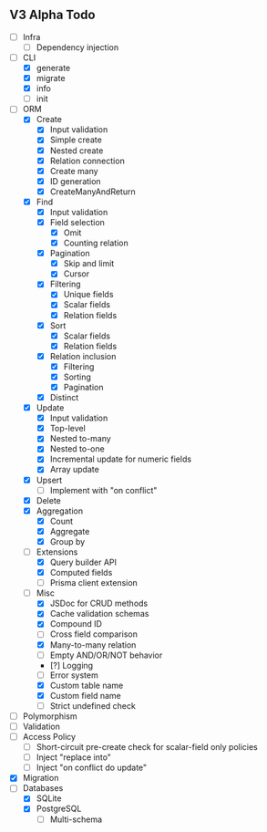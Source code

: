 ## V3 Alpha Todo

-   [ ] Infra
    -   [ ] Dependency injection
-   [ ] CLI
    -   [x] generate
    -   [x] migrate
    -   [x] info
    -   [ ] init
-   [ ] ORM
    -   [x] Create
        -   [x] Input validation
        -   [x] Simple create
        -   [x] Nested create
        -   [x] Relation connection
        -   [x] Create many
        -   [x] ID generation
        -   [x] CreateManyAndReturn
    -   [x] Find
        -   [x] Input validation
        -   [x] Field selection
            -   [x] Omit
            -   [x] Counting relation
        -   [x] Pagination
            -   [x] Skip and limit
            -   [x] Cursor
        -   [x] Filtering
            -   [x] Unique fields
            -   [x] Scalar fields
            -   [x] Relation fields
        -   [x] Sort
            -   [x] Scalar fields
            -   [x] Relation fields
        -   [x] Relation inclusion
            -   [x] Filtering
            -   [x] Sorting
            -   [x] Pagination
        -   [x] Distinct
    -   [x] Update
        -   [x] Input validation
        -   [x] Top-level
        -   [x] Nested to-many
        -   [x] Nested to-one
        -   [x] Incremental update for numeric fields
        -   [x] Array update
    -   [x] Upsert
        -   [ ] Implement with "on conflict"
    -   [x] Delete
    -   [x] Aggregation
        -   [x] Count
        -   [x] Aggregate
        -   [x] Group by
    -   [ ] Extensions
        -   [x] Query builder API
        -   [x] Computed fields
        -   [ ] Prisma client extension
    -   [ ] Misc
        -   [x] JSDoc for CRUD methods
        -   [x] Cache validation schemas
        -   [x] Compound ID
        -   [ ] Cross field comparison
        -   [x] Many-to-many relation
        -   [ ] Empty AND/OR/NOT behavior
        -   [?] Logging
        -   [ ] Error system
        -   [x] Custom table name
        -   [x] Custom field name
        -   [ ] Strict undefined check
-   [ ] Polymorphism
-   [ ] Validation
-   [ ] Access Policy
    -   [ ] Short-circuit pre-create check for scalar-field only policies
    -   [ ] Inject "replace into"
    -   [ ] Inject "on conflict do update"
-   [x] Migration
-   [ ] Databases
    -   [x] SQLite
    -   [x] PostgreSQL
        -   [ ] Multi-schema

